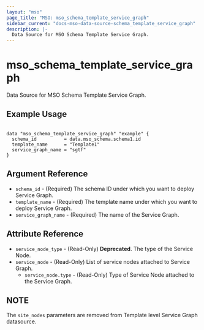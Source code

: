 ```yaml
---
layout: "mso"
page_title: "MSO: mso_schema_template_service_graph"
sidebar_current: "docs-mso-data-source-schema_template_service_graph"
description: |-
  Data Source for MSO Schema Template Service Graph.
---
```


# mso_schema_template_service_graph #

Data Source for MSO Schema Template Service Graph.

## Example Usage ##

```hcl

data "mso_schema_template_service_graph" "example" {
  schema_id          = data.mso_schema.schema1.id
  template_name      = "Template1"
  service_graph_name = "sgtf"
}

```

## Argument Reference ##

* `schema_id` - (Required) The schema ID under which you want to deploy Service Graph.
* `template_name` - (Required) The template name under which you want to deploy Service Graph.
* `service_graph_name` - (Required) The name of the Service Graph.

## Attribute Reference ##

* `service_node_type` - (Read-Only) **Deprecated**. The type of the Service Node.
* `service_node` - (Read-Only) List of service nodes attached to Service Graph.
    * `service_node.type` - (Read-Only) Type of Service Node attached to the Service Graph.

## NOTE ##
The `site_nodes` parameters are removed from Template level Service Graph datasource.